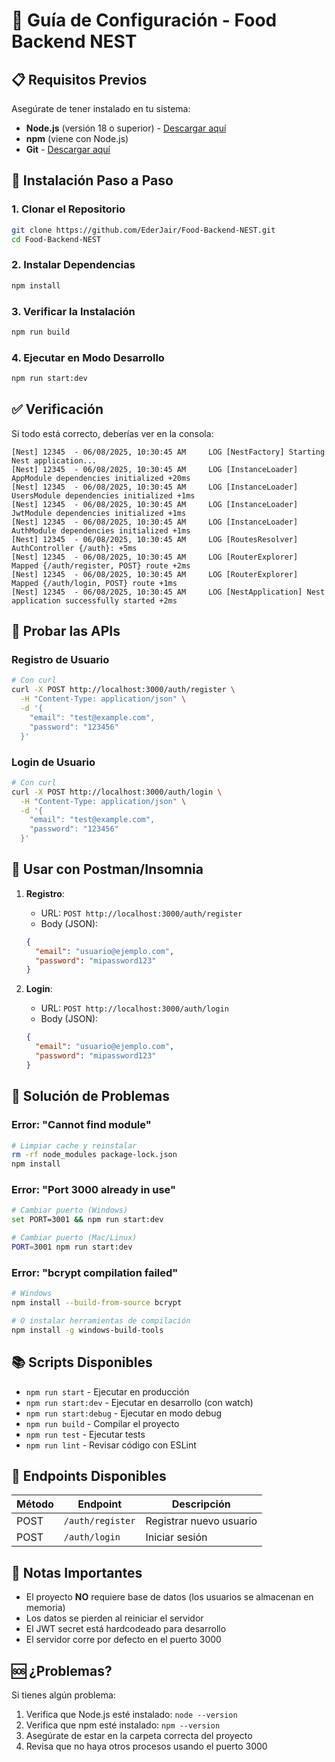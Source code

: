# 🚀 Guía de Configuración - Food Backend NEST

## 📋 Requisitos Previos

Asegúrate de tener instalado en tu sistema:
- **Node.js** (versión 18 o superior) - [Descargar aquí](https://nodejs.org/)
- **npm** (viene con Node.js)
- **Git** - [Descargar aquí](https://git-scm.com/)

## 🔧 Instalación Paso a Paso

### 1. Clonar el Repositorio
```bash
git clone https://github.com/EderJair/Food-Backend-NEST.git
cd Food-Backend-NEST
```

### 2. Instalar Dependencias
```bash
npm install
```

### 3. Verificar la Instalación
```bash
npm run build
```

### 4. Ejecutar en Modo Desarrollo
```bash
npm run start:dev
```

## ✅ Verificación

Si todo está correcto, deberías ver en la consola:
```
[Nest] 12345  - 06/08/2025, 10:30:45 AM     LOG [NestFactory] Starting Nest application...
[Nest] 12345  - 06/08/2025, 10:30:45 AM     LOG [InstanceLoader] AppModule dependencies initialized +20ms
[Nest] 12345  - 06/08/2025, 10:30:45 AM     LOG [InstanceLoader] UsersModule dependencies initialized +1ms
[Nest] 12345  - 06/08/2025, 10:30:45 AM     LOG [InstanceLoader] JwtModule dependencies initialized +1ms
[Nest] 12345  - 06/08/2025, 10:30:45 AM     LOG [InstanceLoader] AuthModule dependencies initialized +1ms
[Nest] 12345  - 06/08/2025, 10:30:45 AM     LOG [RoutesResolver] AuthController {/auth}: +5ms
[Nest] 12345  - 06/08/2025, 10:30:45 AM     LOG [RouterExplorer] Mapped {/auth/register, POST} route +2ms
[Nest] 12345  - 06/08/2025, 10:30:45 AM     LOG [RouterExplorer] Mapped {/auth/login, POST} route +1ms
[Nest] 12345  - 06/08/2025, 10:30:45 AM     LOG [NestApplication] Nest application successfully started +2ms
```

## 🧪 Probar las APIs

### Registro de Usuario
```bash
# Con curl
curl -X POST http://localhost:3000/auth/register \
  -H "Content-Type: application/json" \
  -d '{
    "email": "test@example.com",
    "password": "123456"
  }'
```

### Login de Usuario
```bash
# Con curl
curl -X POST http://localhost:3000/auth/login \
  -H "Content-Type: application/json" \
  -d '{
    "email": "test@example.com",
    "password": "123456"
  }'
```

## 📱 Usar con Postman/Insomnia

1. **Registro**:
   - URL: `POST http://localhost:3000/auth/register`
   - Body (JSON):
   ```json
   {
     "email": "usuario@ejemplo.com",
     "password": "mipassword123"
   }
   ```

2. **Login**:
   - URL: `POST http://localhost:3000/auth/login`
   - Body (JSON):
   ```json
   {
     "email": "usuario@ejemplo.com",
     "password": "mipassword123"
   }
   ```

## 🚨 Solución de Problemas

### Error: "Cannot find module"
```bash
# Limpiar cache y reinstalar
rm -rf node_modules package-lock.json
npm install
```

### Error: "Port 3000 already in use"
```bash
# Cambiar puerto (Windows)
set PORT=3001 && npm run start:dev

# Cambiar puerto (Mac/Linux)
PORT=3001 npm run start:dev
```

### Error: "bcrypt compilation failed"
```bash
# Windows
npm install --build-from-source bcrypt

# O instalar herramientas de compilación
npm install -g windows-build-tools
```

## 📚 Scripts Disponibles

- `npm run start` - Ejecutar en producción
- `npm run start:dev` - Ejecutar en desarrollo (con watch)
- `npm run start:debug` - Ejecutar en modo debug
- `npm run build` - Compilar el proyecto
- `npm run test` - Ejecutar tests
- `npm run lint` - Revisar código con ESLint

## 🔗 Endpoints Disponibles

| Método | Endpoint | Descripción |
|--------|----------|-------------|
| POST | `/auth/register` | Registrar nuevo usuario |
| POST | `/auth/login` | Iniciar sesión |

## 📝 Notas Importantes

- El proyecto **NO** requiere base de datos (los usuarios se almacenan en memoria)
- Los datos se pierden al reiniciar el servidor
- El JWT secret está hardcodeado para desarrollo
- El servidor corre por defecto en el puerto 3000

## 🆘 ¿Problemas?

Si tienes algún problema:
1. Verifica que Node.js esté instalado: `node --version`
2. Verifica que npm esté instalado: `npm --version`
3. Asegúrate de estar en la carpeta correcta del proyecto
4. Revisa que no haya otros procesos usando el puerto 3000
